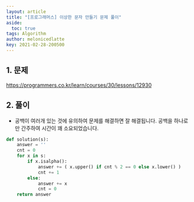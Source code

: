 ```yaml
---
layout: article
title: "[프로그래머스] 이상한 문자 만들기 문제 풀이"
aside:
  toc: true
tags: Algorithm 
author: melonicedlatte
key: 2021-02-28-200500
---  
```


## 1. 문제

https://programmers.co.kr/learn/courses/30/lessons/12930

## 2. 풀이

- 공백이 여러개 있는 것에 유의하여 문제를 해결하면 잘 해결됩니다. 공백을 하나로만 간주하여 시간이 꽤 소요되었습니다.

~~~python
def solution(s):
    answer = ''
    cnt = 0
    for x in s:
        if x.isalpha():
            answer += ( x.upper() if cnt % 2 == 0 else x.lower() ) 
            cnt += 1
        else:
            answer += x
            cnt = 0
    return answer
~~~